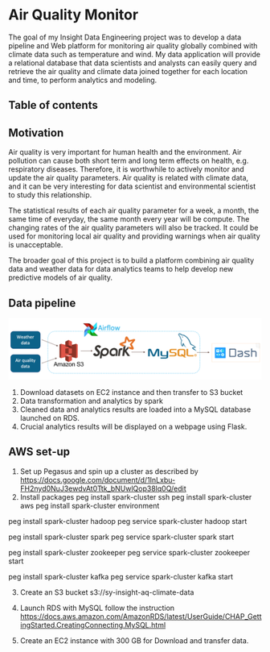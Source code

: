 # Air Quality Monitor
The goal of my Insight Data Engineering project was to develop a data pipeline and Web platform for monitoring air quality globally combined with climate data such as temperature and wind. My data application will provide a relational database that data scientists and analysts can easily query and retrieve the air quality and climate data joined together for each location and time, to perform analytics and modeling.

## Table of contents
## Motivation
Air quality is very important for human health and the environment. Air pollution can cause both short term and long term effects on health, e.g. respiratory diseases. Therefore, it is worthwhile to actively monitor and update the air quality parameters. Air quality is related with climate data, and it can be very interesting for data scientist and environmental scientist to study this relationship.

The statistical results of each air quality parameter for a week, a month, the same time of everyday, the same month every year will be compute. The changing rates of the air quality parameters will also be tracked. It could be used for monitoring local air quality and providing warnings when air quality is unacceptable.

The broader goal of this project is to build a platform combining air quality data and weather data for data analytics teams to help develop new predictive models of air quality.

## Data pipeline
![pipeline_image](./doc/Pipeline.png)


1. Download datasets on EC2 instance and then transfer to S3 bucket
2. Data transformation and analytics by spark
3. Cleaned data and analytics results are loaded into a MySQL database launched on RDS.
4. Crucial analytics results will be displayed on a webpage using Flask.

## AWS set-up
1. Set up Pegasus and spin up a cluster as described by https://docs.google.com/document/d/1InLxbu-FH2nyd0NuJ3ewdvAt0Ttk_bNUwlQop38lq0Q/edit
2. Install packages
peg install spark-cluster ssh
peg install spark-cluster aws
peg install spark-cluster environment

peg install spark-cluster hadoop
peg service spark-cluster hadoop start

peg install spark-cluster spark
peg service spark-cluster spark start

peg install spark-cluster zookeeper
peg service spark-cluster zookeeper start

peg install spark-cluster kafka
peg service spark-cluster kafka start

3. Create an S3 bucket
    s3://sy-insight-aq-climate-data
4. Launch RDS with MySQL
    follow the instruction https://docs.aws.amazon.com/AmazonRDS/latest/UserGuide/CHAP_GettingStarted.CreatingConnecting.MySQL.html

5. Create an EC2 instance with 300 GB for Download and transfer data.
